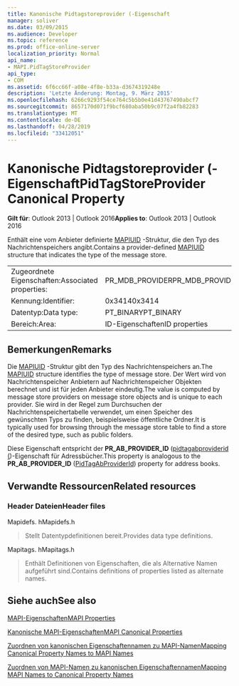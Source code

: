 ```yaml
---
title: Kanonische Pidtagstoreprovider (-Eigenschaft
manager: soliver
ms.date: 03/09/2015
ms.audience: Developer
ms.topic: reference
ms.prod: office-online-server
localization_priority: Normal
api_name:
- MAPI.PidTagStoreProvider
api_type:
- COM
ms.assetid: 6f6cc66f-a08e-4f8e-b33a-d3674319248e
description: 'Letzte Änderung: Montag, 9. März 2015'
ms.openlocfilehash: 6266c9293f54ce764c5b5b0e41d43767490abcf7
ms.sourcegitcommit: 8657170d071f9bcf680aba50b9c07f2a4fb82283
ms.translationtype: MT
ms.contentlocale: de-DE
ms.lasthandoff: 04/28/2019
ms.locfileid: "33412051"
---
```

# <a name="pidtagstoreprovider-canonical-property"></a><span data-ttu-id="1986e-103">Kanonische Pidtagstoreprovider (-Eigenschaft</span><span class="sxs-lookup"><span data-stu-id="1986e-103">PidTagStoreProvider Canonical Property</span></span>

  
  
<span data-ttu-id="1986e-104">**Gilt für**: Outlook 2013 | Outlook 2016</span><span class="sxs-lookup"><span data-stu-id="1986e-104">**Applies to**: Outlook 2013 | Outlook 2016</span></span> 
  
<span data-ttu-id="1986e-105">Enthält eine vom Anbieter definierte [MAPIUID](mapiuid.md) -Struktur, die den Typ des Nachrichtenspeichers angibt.</span><span class="sxs-lookup"><span data-stu-id="1986e-105">Contains a provider-defined [MAPIUID](mapiuid.md) structure that indicates the type of the message store.</span></span> 
  
|||
|:-----|:-----|
|<span data-ttu-id="1986e-106">Zugeordnete Eigenschaften:</span><span class="sxs-lookup"><span data-stu-id="1986e-106">Associated properties:</span></span>  <br/> |<span data-ttu-id="1986e-107">PR_MDB_PROVIDER</span><span class="sxs-lookup"><span data-stu-id="1986e-107">PR_MDB_PROVIDER</span></span>  <br/> |
|<span data-ttu-id="1986e-108">Kennung:</span><span class="sxs-lookup"><span data-stu-id="1986e-108">Identifier:</span></span>  <br/> |<span data-ttu-id="1986e-109">0x3414</span><span class="sxs-lookup"><span data-stu-id="1986e-109">0x3414</span></span>  <br/> |
|<span data-ttu-id="1986e-110">Datentyp:</span><span class="sxs-lookup"><span data-stu-id="1986e-110">Data type:</span></span>  <br/> |<span data-ttu-id="1986e-111">PT_BINARY</span><span class="sxs-lookup"><span data-stu-id="1986e-111">PT_BINARY</span></span>  <br/> |
|<span data-ttu-id="1986e-112">Bereich:</span><span class="sxs-lookup"><span data-stu-id="1986e-112">Area:</span></span>  <br/> |<span data-ttu-id="1986e-113">ID-Eigenschaften</span><span class="sxs-lookup"><span data-stu-id="1986e-113">ID properties</span></span>  <br/> |
   
## <a name="remarks"></a><span data-ttu-id="1986e-114">Bemerkungen</span><span class="sxs-lookup"><span data-stu-id="1986e-114">Remarks</span></span>

<span data-ttu-id="1986e-115">Die [MAPIUID](mapiuid.md) -Struktur gibt den Typ des Nachrichtenspeichers an.</span><span class="sxs-lookup"><span data-stu-id="1986e-115">The [MAPIUID](mapiuid.md) structure identifies the type of message store.</span></span> <span data-ttu-id="1986e-116">Der Wert wird von Nachrichtenspeicher Anbietern auf Nachrichtenspeicher Objekten berechnet und ist für jeden Anbieter eindeutig.</span><span class="sxs-lookup"><span data-stu-id="1986e-116">The value is computed by message store providers on message store objects and is unique to each provider.</span></span> <span data-ttu-id="1986e-117">Sie wird in der Regel zum Durchsuchen der Nachrichtenspeichertabelle verwendet, um einen Speicher des gewünschten Typs zu finden, beispielsweise öffentliche Ordner.</span><span class="sxs-lookup"><span data-stu-id="1986e-117">It is typically used for browsing through the message store table to find a store of the desired type, such as public folders.</span></span> 
  
<span data-ttu-id="1986e-118">Diese Eigenschaft entspricht der **PR_AB_PROVIDER_ID** ([pidtagabproviderid (](pidtagabproviderid-canonical-property.md))-Eigenschaft für Adressbücher.</span><span class="sxs-lookup"><span data-stu-id="1986e-118">This property is analogous to the **PR_AB_PROVIDER_ID** ([PidTagAbProviderId](pidtagabproviderid-canonical-property.md)) property for address books.</span></span> 
  
## <a name="related-resources"></a><span data-ttu-id="1986e-119">Verwandte Ressourcen</span><span class="sxs-lookup"><span data-stu-id="1986e-119">Related resources</span></span>

### <a name="header-files"></a><span data-ttu-id="1986e-120">Header Dateien</span><span class="sxs-lookup"><span data-stu-id="1986e-120">Header files</span></span>

<span data-ttu-id="1986e-121">Mapidefs. h</span><span class="sxs-lookup"><span data-stu-id="1986e-121">Mapidefs.h</span></span>
  
> <span data-ttu-id="1986e-122">Stellt Datentypdefinitionen bereit.</span><span class="sxs-lookup"><span data-stu-id="1986e-122">Provides data type definitions.</span></span>
    
<span data-ttu-id="1986e-123">Mapitags. h</span><span class="sxs-lookup"><span data-stu-id="1986e-123">Mapitags.h</span></span>
  
> <span data-ttu-id="1986e-124">Enthält Definitionen von Eigenschaften, die als Alternative Namen aufgeführt sind.</span><span class="sxs-lookup"><span data-stu-id="1986e-124">Contains definitions of properties listed as alternate names.</span></span>
    
## <a name="see-also"></a><span data-ttu-id="1986e-125">Siehe auch</span><span class="sxs-lookup"><span data-stu-id="1986e-125">See also</span></span>



[<span data-ttu-id="1986e-126">MAPI-Eigenschaften</span><span class="sxs-lookup"><span data-stu-id="1986e-126">MAPI Properties</span></span>](mapi-properties.md)
  
[<span data-ttu-id="1986e-127">Kanonische MAPI-Eigenschaften</span><span class="sxs-lookup"><span data-stu-id="1986e-127">MAPI Canonical Properties</span></span>](mapi-canonical-properties.md)
  
[<span data-ttu-id="1986e-128">Zuordnen von kanonischen Eigenschaftennamen zu MAPI-Namen</span><span class="sxs-lookup"><span data-stu-id="1986e-128">Mapping Canonical Property Names to MAPI Names</span></span>](mapping-canonical-property-names-to-mapi-names.md)
  
[<span data-ttu-id="1986e-129">Zuordnen von MAPI-Namen zu kanonischen Eigenschaftennamen</span><span class="sxs-lookup"><span data-stu-id="1986e-129">Mapping MAPI Names to Canonical Property Names</span></span>](mapping-mapi-names-to-canonical-property-names.md)

